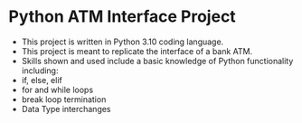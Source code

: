 # Python ATM Interface Project
- This project is written in Python 3.10 coding language.
-  This project is meant to replicate the interface of a bank ATM.
-  Skills shown and used include a basic knowledge of Python functionality including:
  - if, else, elif
  - for and while loops
  - break loop termination
  - Data Type interchanges
